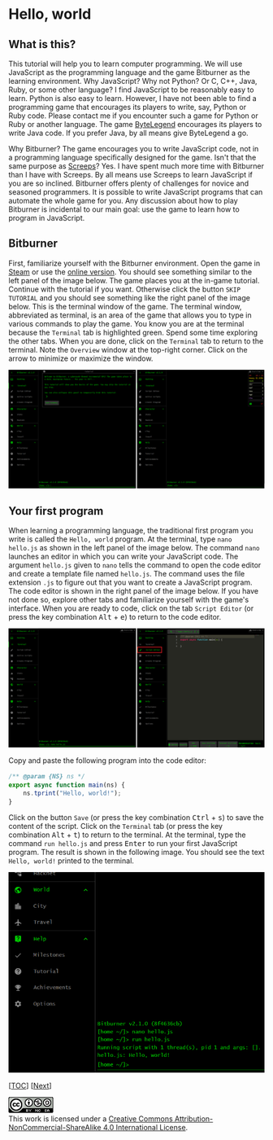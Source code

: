 # Hello, world

## What is this?

This tutorial will help you to learn computer programming. We will use
JavaScript as the programming language and the game Bitburner as the learning
environment. Why JavaScript? Why not Python? Or C, C++, Java, Ruby, or some
other language? I find JavaScript to be reasonably easy to learn. Python is also
easy to learn. However, I have not been able to find a programming game that
encourages its players to write, say, Python or Ruby code. Please contact me if
you encounter such a game for Python or Ruby or another language. The game
[ByteLegend](https://github.com/ByteLegend/ByteLegend) encourages its players to
write Java code. If you prefer Java, by all means give ByteLegend a go.

Why Bitburner? The game encourages you to write JavaScript code, not in a
programming language specifically designed for the game. Isn't that the same
purpose as [Screeps](https://store.steampowered.com/app/464350/Screeps_World/)?
Yes. I have spent much more time with Bitburner than I have with Screeps. By all
means use Screeps to learn JavaScript if you are so inclined. Bitburner offers
plenty of challenges for novice and seasoned programmers. It is possible to
write JavaScript programs that can automate the whole game for you. Any
discussion about how to play Bitburner is incidental to our main goal: use the
game to learn how to program in JavaScript.

## Bitburner

First, familiarize yourself with the Bitburner environment. Open the game in
[Steam](https://store.steampowered.com/app/1812820/Bitburner/) or use the
[online version](https://danielyxie.github.io/bitburner/). You should see
something similar to the left panel of the image below. The game places you at
the in-game tutorial. Continue with the tutorial if you want. Otherwise click
the button `SKIP TUTORIAL` and you should see something like the right panel of
the image below. This is the terminal window of the game. The terminal window,
abbreviated as terminal, is an area of the game that allows you to type in
various commands to play the game. You know you are at the terminal because the
`Terminal` tab is highlighted green. Spend some time exploring the other tabs.
When you are done, click on the `Terminal` tab to return to the terminal. Note
the `Overview` window at the top-right corner. Click on the arrow to minimize or
maximize the window.

![Bitburner interface](image/hello/interface.png "Bitburner interface")

## Your first program

When learning a programming language, the traditional first program you write is
called the `Hello, world` program. At the terminal, type `nano hello.js` as
shown in the left panel of the image below. The command `nano` launches an
editor in which you can write your JavaScript code. The argument `hello.js`
given to `nano` tells the command to open the code editor and create a template
file named `hello.js`. The command uses the file extension `.js` to figure out
that you want to create a JavaScript program. The code editor is shown in the
right panel of the image below. If you have not done so, explore other tabs and
familiarize yourself with the game's interface. When you are ready to code,
click on the tab `Script Editor` (or press the key combination <kbd>Alt</kbd> +
<kbd>e</kbd>) to return to the code editor.

![Hello, world!](image/hello/hello.png "Hello, world!")

Copy and paste the following program into the code editor:

```js
/** @param {NS} ns */
export async function main(ns) {
    ns.tprint("Hello, world!");
}
```

Click on the button `Save` (or press the key combination <kbd>Ctrl</kbd> +
<kbd>s</kbd>) to save the content of the script. Click on the `Terminal` tab (or
press the key combination <kbd>Alt</kbd> + <kbd>t</kbd>) to return to the
terminal. At the terminal, type the command `run hello.js` and press
<kbd>Enter</kbd> to run your first JavaScript program. The result is shown in
the following image. You should see the text `Hello, world!` printed to the
terminal.

![Run, hello, run](image/hello/run-hello.png "Run, hello, run")

[[TOC](README.md "Table of Contents")] [[Next](data.md "Data, darta, dayta")]

![CC BY-NC-SA 4.0](image/cc.png "CC BY-NC-SA 4.0") \
This work is licensed under a [Creative Commons Attribution-NonCommercial-ShareAlike 4.0 International License](https://creativecommons.org/licenses/by-nc-sa/4.0/legalcode).
